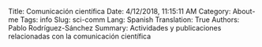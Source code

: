 Title: Comunicación científica
Date: 4/12/2018, 11:15:11 AM
Category: About-me
Tags: info
Slug: sci-comm
Lang: Spanish
Translation: True
Authors: Pablo Rodríguez-Sánchez
Summary: Actividades y publicaciones relacionadas con la comunicación científica
